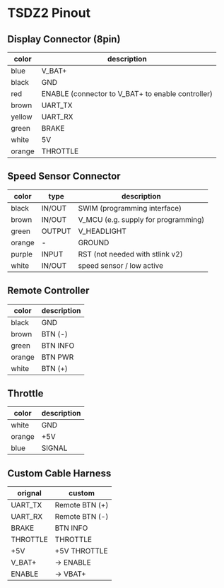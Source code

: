 # TSDZ2 Pinout

## Display Connector (8pin)

color  | description                                       
------ | -------------------------------------------------
blue   | V_BAT+                                           
black  | GND                                              
red    | ENABLE (connector to V_BAT+ to enable controller)
brown  | UART_TX                                          
yellow | UART_RX                                          
green  | BRAKE                                            
white  | 5V                                               
orange | THROTTLE                                         


## Speed Sensor Connector
color  | type   | description
------ | ------ | -----------
black  | IN/OUT | SWIM (programming interface)
brown  | IN/OUT | V_MCU (e.g. supply for programming)
green  | OUTPUT | V_HEADLIGHT
orange | -      | GROUND
purple | INPUT  | RST (not needed with stlink v2)
white  | IN/OUT | speed sensor / low active

## Remote Controller

color  | description
------ | ----------- 
black  | GND
brown  | BTN (-)
green  | BTN INFO
orange | BTN PWR
white  | BTN (+)

## Throttle

color  | description
------ | -----------
white  | GND
orange | +5V
blue   | SIGNAL



## Custom Cable Harness

orignal  | custom
-------- | -------------------------- 
UART_TX  | Remote BTN (+)
UART_RX  | Remote BTN (-)
BRAKE    | BTN INFO || BTN PWR
THROTTLE | THROTTLE
+5V      | +5V THROTTLE
V_BAT+	 | -> ENABLE
ENABLE   | -> VBAT+
